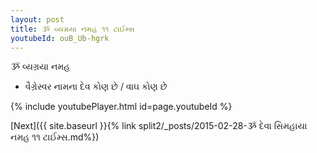```yaml
---
layout: post
title: ૐ વ્યગ્રયા નમહ ૧૧ ટાઈમ્સ
youtubeId: ouB_Ub-hgrk
---
```

 
 
 ૐ વ્યગ્રયા નમહ  
 
 -  વૈગ્રેસ્વર નામના દેવ કોણ છે / વાઘ કોણ છે 
 
  
 
  
 
 
 
 
 
 


{% include youtubePlayer.html id=page.youtubeId %}
 
[Next]({{ site.baseurl }}{% link  split2/_posts/2015-02-28-ૐ દેવા સિમહાયા નમહ ૧૧ ટાઈમ્સ.md%})
 
